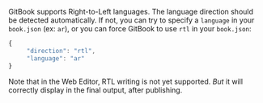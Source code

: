                                                                                                                                                                                                                                                                                                                                                                                                              GitBook supports Right-to-Left languages. The language direction should be detected automatically. If not, you can try to specify a `language` in your `book.json` \(ex: `ar`\), or you can force GitBook to use `rtl` in your `book.json`:

```js
{
     "direction": "rtl",
     "language": "ar"
}

```



Note that in the Web Editor, RTL writing is not yet supported. _But_ it will correctly display in the final output, after publishing.

